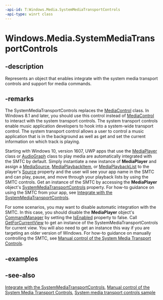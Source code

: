 ```yaml
---
-api-id: T:Windows.Media.SystemMediaTransportControls
-api-type: winrt class
---
```


<!-- Class syntax.
public class SystemMediaTransportControls : Windows.Media.ISystemMediaTransportControls, Windows.Media.ISystemMediaTransportControls2
-->

# Windows.Media.SystemMediaTransportControls

## -description

Represents an object that enables integrate with the system media transport controls and support for media commands.

## -remarks

The SystemMediaTransportControls replaces the [MediaControl](mediacontrol.md) class. In Windows 8.1 and later, you should use this control instead of [MediaControl](mediacontrol.md) to interact with the system transport controls. The system transport controls enable music application developers to hook into a system-wide transport control. The system transport control allows a user to control a music application that is in the background as well as get and set the current information on which track is playing.

Starting with Windows 10, version 1607, UWP apps that use the [MediaPlayer](../windows.media.playback/mediaplayer.md) class or [AudioGraph](../windows.media.audio/audiograph.md) class to play media are automatically integrated with the SMTC by default. Simply instantiate a new instance of **MediaPlayer** and assign a [MediaSource](../windows.media.core/mediasource.md), [MediaPlaybackItem](../windows.media.playback/mediaplaybackitem.md), or [MediaPlaybackList](../windows.media.playback/mediaplaybacklist.md) to the player's [Source](../windows.media.playback/mediaplayer_source.md) property and the user will see your app name in the SMTC and can play, pause, and move through your playback lists by using the SMTC controls. Get an instance of the SMTC by accessing the **MediaPlayer** object's [SystemMediaTransportControls](../windows.media.playback/mediaplayer_systemmediatransportcontrols.md) property. For how-to guidance on using the SMTC from your app, see [Integrate with the SystemMediaTransportControls](https://msdn.microsoft.com/windows/uwp/audio-video-camera/integrate-with-systemmediatransportcontrols).

For some scenarios, you may want to disable automatic integration with the SMTC. In this case, you should disable the **MediaPlayer** object's [CommandManager](../windows.media.playback/mediaplayer_commandmanager.md) by setting the [IsEnabled](../windows.media.playback/mediaplaybackcommandmanager_isenabled.md) property to false. Call [GetForCurrentView](systemmediatransportcontrols_getforcurrentview_1363600702.md) to get an instance of the SystemMediaTransportControls for current view. You will also need to get an instance this way if you are targeting an older version of Windows. For how-to guidance on manually controlling the SMTC, see [Manual control of the System Media Transport Controls](https://msdn.microsoft.com/windows/uwp/audio-video-camera/system-media-transport-controls).

## -examples

## -see-also

[Integrate with the SystemMediaTransportControls](https://msdn.microsoft.com/windows/uwp/audio-video-camera/integrate-with-systemmediatransportcontrols), [Manual control of the System Media Transport Controls](https://msdn.microsoft.com/windows/uwp/audio-video-camera/system-media-transport-controls), [System media transport controls sample](https://github.com/Microsoft/Windows-universal-samples/tree/master/Samples/SystemMediaTransportControls)
